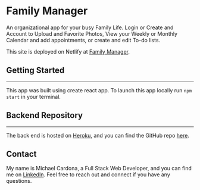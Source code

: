 # Family Manager

An organizational app for your busy Family Life. Login or Create and Account to Upload and Favorite Photos, View your Weekly or Monthly Calendar and add appointments, or create and edit To-do lists.

This site is deployed on Netlify at [Family Manager](https://family-manager.netlify.app/).

## Getting Started

---

This app was built using create react app. To launch this app locally run `npm start` in your terminal.

## Backend Repository

---

The back end is hosted on [Heroku](https://my-family-manager.herokuapp.com/), and you can find the GitHub repo [here](https://github.com/mcardona9015/phase-5-project-backend).

## Contact

My name is Michael Cardona, a Full Stack Web Developer, and you can find me on [LinkedIn](https://www.linkedin.com/in/michael-cardona-1ba642112/). Feel free to reach out and connect if you have any questions.
